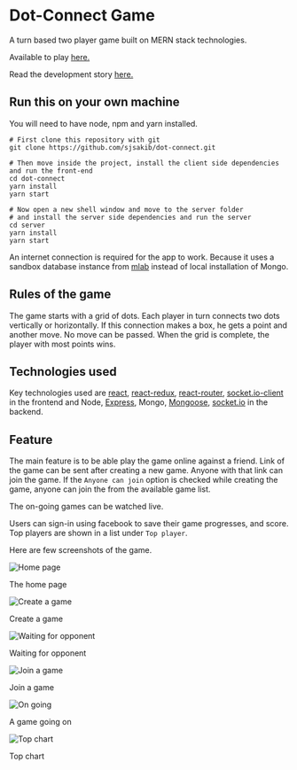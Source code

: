 # Dot-Connect Game

A turn based two player game built on MERN stack technologies.

Available to play [here.](https://dot-connect.sjsakib.me)

Read the development story [here.](https://medium.com/@sjsakib/how-i-built-my-first-react-app-dot-connect-364f39ca0db7)

## Run this on your own machine

You will need to have node, npm and yarn installed.

```
# First clone this repository with git
git clone https://github.com/sjsakib/dot-connect.git

# Then move inside the project, install the client side dependencies and run the front-end
cd dot-connect
yarn install
yarn start

# Now open a new shell window and move to the server folder
# and install the server side dependencies and run the server
cd server
yarn install
yarn start
```

An internet connection is required for the app to work. Because it uses a sandbox database instance from [mlab](https://mlab.com/) instead of local installation of Mongo. 


## Rules of the game
The game starts with a grid of dots. Each player in turn connects two dots vertically or horizontally. If this connection makes a box, he gets a point and another move. No move can be passed. When the grid is complete, the player with most points wins.


## Technologies used
Key technologies used are [react](https://github.com/facebook/react), [react-redux](https://github.com/reduxjs/react-redux), [react-router](https://github.com/ReactTraining/react-router), [socket.io-client](https://github.com/socketio/socket.io-client) in the frontend and Node, [Express](https://github.com/expressjs/express), Mongo, [Mongoose](https://github.com/Automattic/mongoose), [socket.io](https://github.com/socketio/socket.io) in the backend.


## Feature

The main feature is to be able play the game online against a friend. Link of the game can be sent after creating a new game. Anyone with that link can join the game. If the `Anyone can join` option is checked while creating the game, anyone can join the from the available game list.

The on-going games can be watched live.

Users can sign-in using facebook to save their game progresses, and score. Top players are shown in a list under `Top player`.

Here are few screenshots of the game.

![Home page](screenshots/home.png)

The home page

![Create a game](screenshots/create.png)

Create a game

![Waiting for opponent](screenshots/waiting.png)

Waiting for opponent

![Join a game](screenshots/join.png)

Join a game

![On going](screenshots/playing.png)

A game going on

![Top chart](/screenshots/topchart.png)

Top chart
